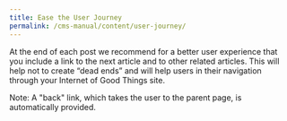 ```yaml
---
title: Ease the User Journey
permalink: /cms-manual/content/user-journey/
---
```


At the end of each post we recommend for a better user experience that you include a link to the next article and to other related articles. This will help not to create “dead ends” and will help users in their navigation through your Internet of Good Things site.

Note: A "back" link, which takes the user to the parent page, is automatically provided.
